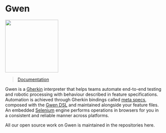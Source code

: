 Gwen
====

<img src="https://gweninterpreter.org/img/gwen-logo-cw--rc.png" width="170"/> <br />

> [Documentation](https://gweninterpreter.org/)

Gwen is a [Gherkin](https://cucumber.io/docs/gherkin/reference/) interpreter that helps teams automate end-to-end testing and robotic processing with behaviour described in feature specifications. Automation is achieved through Gherkin bindings called [meta specs](https://gweninterpreter.org/docs/meta), composed with the [Gwen DSL](https://gweninterpreter.org/docs/dsl) and maintained alongside your feature files. An embedded [Selenium](https://www.selenium.dev/) engine performs operations in browsers for you in a consistent and reliable manner across platforms.

All our open source work on Gwen is maintained in the repositories here.
